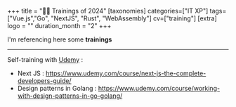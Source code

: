 +++
title = "🧑‍🏫 Trainings of 2024"
[taxonomies]
categories=["IT XP"]
tags=["Vue.js","Go", "NextJS", "Rust", "WebAssembly"]
cv=["training"]
[extra]
logo = ""
duration_month = "2"
+++

I'm referencing here some **trainings**

<!-- more -->

---

Self-training with [Udemy](https://www.udemy.com) :

- Next JS : <https://www.udemy.com/course/next-js-the-complete-developers-guide/>
- Design patterns in Golang : <https://www.udemy.com/course/working-with-design-patterns-in-go-golang/>
